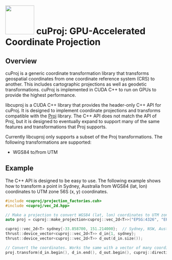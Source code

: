 # <div align="left"><img src="https://rapids.ai/assets/images/rapids_logo.png" width="90px"/>&nbsp;cuProj: GPU-Accelerated Coordinate Projection</div>

## Overview

cuProj is a generic coordinate transformation library that transforms geospatial coordinates from
one coordinate reference system (CRS) to another. This includes cartographic projections as well as
geodetic transformations. cuProj is implemented in CUDA C++ to run on GPUs to provide the highest
performance.

libcuproj is a CUDA C++ library that provides the header-only C++ API for cuProj. It is designed
to implement coordinate projections and transforms compatible with the [Proj](https://proj.org/)
library. The C++ API does not match the API of Proj, but it is designed to eventually expand to
support many of the same features and transformations that Proj supports.

Currently libcuproj only supports a subset of the Proj transformations. The following
transformations are supported:

- WGS84 to/from UTM

## Example

The C++ API is designed to be easy to use. The following example shows how to transform a point in
Sydney, Australia from WGS84 (lat, lon) coordinates to UTM zone 56S (x, y) coordinates.

```cpp
#include <cuproj/projection_factories.cuh>
#include <cuproj/vec_2d.hpp>

// Make a projection to convert WGS84 (lat, lon) coordinates to UTM zone 56S (x, y) coordinates
auto proj = cuproj::make_projection<cuproj::vec_2d<T>>("EPSG:4326", "EPSG:32756");

cuproj::vec_2d<T> sydney{-33.858700, 151.214000};  // Sydney, NSW, Australia
thrust::device_vector<cuproj::vec_2d<T>> d_in{1, sydney};
thrust::device_vector<cuproj::vec_2d<T>> d_out(d_in.size());

// Convert the coordinates. Works the same with a vector of many coordinates.
proj.transform(d_in.begin(), d_in.end(), d_out.begin(), cuproj::direction::FORWARD);
```
